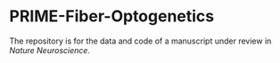 # PRIME-Fiber-Optogenetics
The repository is for the data and code of a manuscript under review in _Nature Neuroscience_. 
